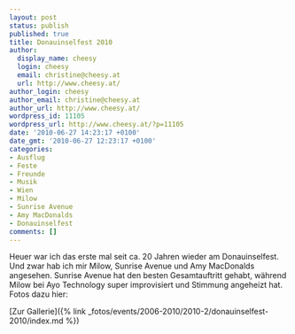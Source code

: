 ```yaml
---
layout: post
status: publish
published: true
title: Donauinselfest 2010
author:
  display_name: cheesy
  login: cheesy
  email: christine@cheesy.at
  url: http://www.cheesy.at/
author_login: cheesy
author_email: christine@cheesy.at
author_url: http://www.cheesy.at/
wordpress_id: 11105
wordpress_url: http://www.cheesy.at/?p=11105
date: '2010-06-27 14:23:17 +0100'
date_gmt: '2010-06-27 12:23:17 +0100'
categories:
- Ausflug
- Feste
- Freunde
- Musik
- Wien
- Milow
- Sunrise Avenue
- Amy MacDonalds
- Donauinselfest
comments: []
---
```

<!--:de-->Heuer war ich das erste mal seit ca. 20 Jahren wieder am Donauinselfest. Und zwar hab ich mir Milow, Sunrise Avenue und Amy MacDonalds angesehen. Sunrise Avenue hat den besten Gesamtauftritt gehabt, während Milow bei Ayo Technology super improvisiert und Stimmung angeheizt hat. Fotos dazu hier:
[Zur Gallerie]({% link _fotos/events/2006-2010/2010-2/donauinselfest-2010/index.md %})

